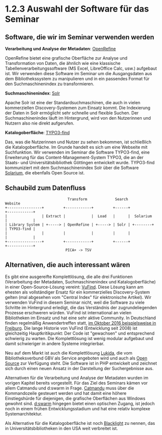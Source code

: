 # 1.2.3 Auswahl der Software für das Seminar

## Software, die wir im Seminar verwenden werden

**Verarbeitung und Analyse der Metadaten**: [OpenRefine](http://openrefine.org)

OpenRefine bietet eine grafische Oberfläche zur Analyse und Transformation von Daten, die ähnlich wie eine klassische Tabellenverarbeitungssoftware (MS Excel, LibreOffice Calc, usw.) aufgebaut ist. Wir verwenden diese Software im Seminar um die Ausgangsdaten aus dem Bibliothekssystem zu manipulieren und in ein passendes Format für den Suchmaschinenindex zu transformieren.

**Suchmaschinenindex**: [Solr](http://lucene.apache.org/solr/)

Apache Solr ist eine der Standardsuchmaschinen, die auch in vielen kommerziellen Discovery-Systemen zum Einsatz kommt. Die Indexierung der Daten in Solr ermöglicht sehr schnelle und flexible Suchen. Der Suchmaschinenindex läuft im Hintergrund, wird von den Nutzerinnen und Nutzern also nie direkt aufgerufen.

**Katalogoberfläche**: [TYPO3-find](https://github.com/subugoe/typo3-find)

Das, was die Nutzerinnen und Nutzer zu sehen bekommen, ist schließlich die Katalogoberfläche. Im Grunde handelt es sich um eine Webseite mit Suchfunktion. Wir verwenden im Seminar die Software TYPO3-find, eine Erweiterung für das Content-Management-System TYPO3, die an der Staats- und Universitätsbibliothek Göttingen entwickelt wurde. TYPO3-find kommuniziert mit dem Suchmaschinenindex Solr über die Software [Solarium](http://www.solarium-project.org/), die ebenfalls Open Source ist.

## Schaubild zum Datenfluss

```
                             Transform             Search                Website
+----------------+         +------------+         +------+            +------------+
|                | Extract |            |  Load   |      |  Solarium  |            |
| Library System | +-----> | OpenRefine | +-----> | Solr | +--------+ | TYPO3-find |
|                |         |            |         |      |            |            |
+----------------+         +------------+         +------+            +------------+
                            PICA+ -> TSV
```

## Alternativen, die auch interessant wären

Es gibt eine ausgereifte Komplettlösung, die alle drei Funktionen (Verarbeitung der Metadaten, Suchmaschinenindex und Katalogoberfläche) in einer Open-Source-Lösung vereint: [VuFind](http://vufind-org.github.io/vufind/). Diese Lösung kann am ehesten als vollständiger Ersatz für ein kommerzielles Discovery-System gelten (mal abgesehen vom "Central Index" für elektronische Artikel). Wir verwenden VuFind in diesem Seminar nicht, weil die Software zu viele Schritte im Hintergrund erledigt, die das Verständnis der zugrundeliegenden Prozesse erschweren würden. VuFind ist international an vielen Bibliotheken im Einsatz und hat eine sehr aktive Community. In Deutschland finden regelmäßig Anwendertreffen statt, [im Oktober 2016 beispielsweise in Freiburg](https://www.ub.uni-freiburg.de/ihre-ub/veranstaltungen/vufind-anwendertreffen/). Die lange Historie von VuFind (Entwicklung seit 2008) ist gleichzeitig Hauptkritikpunkt: Der Code ist "gewachsen" und entsprechend schwierig zu warten. Die Komplettlösung ist wenig modular aufgebaut und damit schwieriger in andere Systeme integrierbar.

Neu auf dem Markt ist auch die Komplettlösung [Lukida](https://www.lukida.org/), die vom Bibliotheksverbund GBV als Service angeboten wird und auch als [Open Source](https://github.com/gbv/Lukida) zur Verfügung steht. Die Software ist in PHP entwickelt und zeichnet sich durch einen neuen Ansatz in der Darstellung der Suchergebnisse aus.

Alternativen für die Verarbeitung und Analyse der Metadaten wurden im vorigen Kapitel bereits vorgestellt. Für das Ziel des Seminars kämen vor allem Catmandu und d:swarm in Frage. [Catmandu](http://librecat.org/) muss über die Kommandozeile gesteuert werden und hat damit eine höhere Einstiegshürde für diejenigen, die grafische Oberflächen aus Windows gewohnt sind. [d:swarm](http://www.dswarm.org) hingegen bietet einen optischen Zugang, ist jedoch noch in einem frühen Entwicklungsstadium und hat eine relativ komplexe Systemarchitektur.

Als Alternative für die Katalogoberfläche ist noch [Blacklight](http://projectblacklight.org/) zu nennen, das in Universitätsbibliotheken in den USA weit verbreitet ist.
